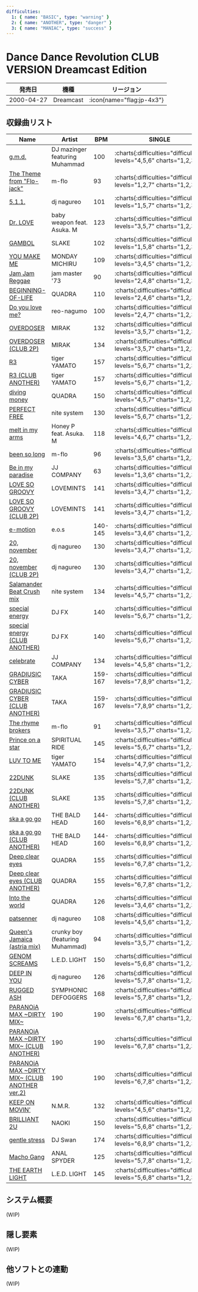 ```yaml
---
difficulties:
  1: { name: "BASIC", type: "warning" }
  2: { name: "ANOTHER", type: "danger" }
  3: { name: "MANIAC", type: "success" }
---
```


# Dance Dance Revolution CLUB VERSION Dreamcast Edition

|発売日|機種|リージョン|
|------|----|---------|
|2000-04-27|Dreamcast| :icon{name="flag:jp-4x3"}|

## 収録曲リスト

|Name|Artist|BPM|SINGLE|DOUBLE|
|----|------|---|------|------|
|[g.m.d.](/playstation-jp/club-vol1/g-m-d)|DJ mazinger featuring Muhammad|100| :charts{:difficulties="difficulties" levels="4,5,6" charts="1,2,3"}| :charts{:difficulties="difficulties" levels="5,7" charts="1,2"}|
|[The Theme from "Flo-jack"](/playstation-jp/club-vol1/the-theme-from-flo-jack)|m-flo|93| :charts{:difficulties="difficulties" levels="1,2,7" charts="1,2,3"}| :charts{:difficulties="difficulties" levels="2,7" charts="1,2"}|
|[5.1.1.](/playstation-jp/club-vol1/5-1-1)|dj nagureo|101| :charts{:difficulties="difficulties" levels="1,5,7" charts="1,2,3"}| :charts{:difficulties="difficulties" levels="2,5" charts="1,2"}|
|[Dr. LOVE](/playstation-jp/club-vol1/dr-love)|baby weapon feat. Asuka. M|123| :charts{:difficulties="difficulties" levels="3,5,7" charts="1,2,3"}| :charts{:difficulties="difficulties" levels="3,5" charts="1,2"}|
|[GAMBOL](/playstation-jp/club-vol1/gambol)|SLAKE|102| :charts{:difficulties="difficulties" levels="1,5,8" charts="1,2,3"}| :charts{:difficulties="difficulties" levels="4,7" charts="1,2"}|
|[YOU MAKE ME](/playstation-jp/club-vol2/you-make-me)|MONDAY MICHIRU|109| :charts{:difficulties="difficulties" levels="3,4,5" charts="1,2,3"}| :charts{:difficulties="difficulties" levels="4,5" charts="1,2"}|
|[Jam Jam Reggae](/playstation-jp/club-vol1/jam-jam-reggae)|jam master '73|90| :charts{:difficulties="difficulties" levels="2,4,8" charts="1,2,3"}| :charts{:difficulties="difficulties" levels="3,7" charts="1,2"}|
|[BEGINNING-OF-LIFE](/playstation-jp/club-vol1/beginning-of-life)|QUADRA|110| :charts{:difficulties="difficulties" levels="2,4,6" charts="1,2,3"}| :charts{:difficulties="difficulties" levels="3,6" charts="1,2"}|
|[Do you love me?](/playstation-jp/club-vol1/do-you-love-me)|reo-nagumo|100| :charts{:difficulties="difficulties" levels="2,4,7" charts="1,2,3"}| :charts{:difficulties="difficulties" levels="2,6" charts="1,2"}|
|[OVERDOSER](/playstation-jp/club-vol1/overdoser)|MIRAK|132| :charts{:difficulties="difficulties" levels="3,5,7" charts="1,2,3"}| :charts{:difficulties="difficulties" levels="4,7" charts="1,2"}|
|[OVERDOSER (CLUB 2P)](/playstation-jp/club-vol2/overdoser-2p)|MIRAK|134| :charts{:difficulties="difficulties" levels="3,5,7" charts="1,2,3"}| :charts{:difficulties="difficulties" levels="4,7" charts="1,2"}|
|[R3](/playstation-jp/club-vol1/r3)|tiger YAMATO|157| :charts{:difficulties="difficulties" levels="5,6,7" charts="1,2,3"}| :charts{:difficulties="difficulties" levels="6,8" charts="1,2"}|
|[R3 (CLUB ANOTHER)](/playstation-jp/club-vol2/r3-another)|tiger YAMATO|157| :charts{:difficulties="difficulties" levels="5,6,7" charts="1,2,3"}| :charts{:difficulties="difficulties" levels="6,8" charts="1,2"}|
|[diving money](/playstation-jp/club-vol1/diving-money)|QUADRA|150| :charts{:difficulties="difficulties" levels="4,5,7" charts="1,2,3"}| :charts{:difficulties="difficulties" levels="5,8" charts="1,2"}|
|[PERFECT FREE](/playstation-jp/club-vol1/perfect-free)|nite system|130| :charts{:difficulties="difficulties" levels="5,6,7" charts="1,2,3"}| :charts{:difficulties="difficulties" levels="6,7" charts="1,2"}|
|[melt in my arms](/playstation-jp/club-vol1/melt-in-my-arms)|Honey P feat. Asuka. M|118| :charts{:difficulties="difficulties" levels="4,6,7" charts="1,2,3"}| :charts{:difficulties="difficulties" levels="4,5" charts="1,2"}|
|[been so long](/playstation-jp/club-vol2/been-so-long)|m-flo|96| :charts{:difficulties="difficulties" levels="3,5,6" charts="1,2,3"}| :charts{:difficulties="difficulties" levels="3,6" charts="1,2"}|
|[Be in my paradise](/playstation-jp/club-vol1/be-in-my-paradise)|JJ COMPANY|63| :charts{:difficulties="difficulties" levels="1,3,6" charts="1,2,3"}| :charts{:difficulties="difficulties" levels="3,7" charts="1,2"}|
|[LOVE SO GROOVY](/playstation-jp/club-vol1/love-so-groovy)|LOVEMINTS|141| :charts{:difficulties="difficulties" levels="3,4,7" charts="1,2,3"}| :charts{:difficulties="difficulties" levels="4,7" charts="1,2"}|
|[LOVE SO GROOVY (CLUB 2P)](/playstation-jp/club-vol2/love-so-groovy-2p)|LOVEMINTS|141| :charts{:difficulties="difficulties" levels="3,4,7" charts="1,2,3"}| :charts{:difficulties="difficulties" levels="4,7" charts="1,2"}|
|[e-motion](/playstation-jp/club-vol1/e-motion)|e.o.s|140-145| :charts{:difficulties="difficulties" levels="3,4,6" charts="1,2,3"}| :charts{:difficulties="difficulties" levels="5,6" charts="1,2"}|
|[20, november](/playstation-jp/club-vol1/20-november)|dj nagureo|130| :charts{:difficulties="difficulties" levels="3,4,7" charts="1,2,3"}| :charts{:difficulties="difficulties" levels="4,7" charts="1,2"}|
|[20, november (CLUB 2P)](/playstation-jp/club-vol2/20-november-2p)|dj nagureo|130| :charts{:difficulties="difficulties" levels="3,4,7" charts="1,2,3"}| :charts{:difficulties="difficulties" levels="4,7" charts="1,2"}|
|[Salamander Beat Crush mix](/playstation-jp/club-vol1/salamander-beat-crush-mix)|nite system|134| :charts{:difficulties="difficulties" levels="4,5,7" charts="1,2,3"}| :charts{:difficulties="difficulties" levels="4,6" charts="1,2"}|
|[special energy](/playstation-jp/club-vol1/special-energy)|DJ FX|140| :charts{:difficulties="difficulties" levels="5,6,7" charts="1,2,3"}| :charts{:difficulties="difficulties" levels="6,7" charts="1,2"}|
|[special energy (CLUB ANOTHER)](/playstation-jp/club-vol2/special-energy-another)|DJ FX|140| :charts{:difficulties="difficulties" levels="5,6,7" charts="1,2,3"}| :charts{:difficulties="difficulties" levels="6,7" charts="1,2"}|
|[celebrate](/playstation-jp/club-vol1/celebrate)|JJ COMPANY|134| :charts{:difficulties="difficulties" levels="4,5,8" charts="1,2,3"}| :charts{:difficulties="difficulties" levels="3,8" charts="1,2"}|
|[GRADIUSIC CYBER](/playstation-jp/club-vol1/gradiusic-cyber)|TAKA|159-167| :charts{:difficulties="difficulties" levels="7,8,9" charts="1,2,3"}| :charts{:difficulties="difficulties" levels="7,9" charts="1,2"}|
|[GRADIUSIC CYBER (CLUB ANOTHER)](/playstation-jp/club-vol2/gradiusic-cyber-another)|TAKA|159-167| :charts{:difficulties="difficulties" levels="7,8,9" charts="1,2,3"}| :charts{:difficulties="difficulties" levels="7,9" charts="1,2"}|
|[The rhyme brokers](/playstation-jp/club-vol2/the-rhyme-brokers)|m-flo|91| :charts{:difficulties="difficulties" levels="3,5,7" charts="1,2,3"}| :charts{:difficulties="difficulties" levels="5,7" charts="1,2"}|
|[Prince on a star](/playstation-jp/club-vol1/prince-on-a-star)|SPIRITUAL RIDE|145| :charts{:difficulties="difficulties" levels="5,6,7" charts="1,2,3"}| :charts{:difficulties="difficulties" levels="6,7" charts="1,2"}|
|[LUV TO ME](/playstation-jp/club-vol1/luv-to-me)|tiger YAMATO|154| :charts{:difficulties="difficulties" levels="4,7,9" charts="1,2,3"}| :charts{:difficulties="difficulties" levels="4,8" charts="1,2"}|
|[22DUNK](/playstation-jp/club-vol1/22dunk)|SLAKE|135| :charts{:difficulties="difficulties" levels="5,7,8" charts="1,2,3"}| :charts{:difficulties="difficulties" levels="5,8" charts="1,2"}|
|[22DUNK (CLUB ANOTHER)](/playstation-jp/club-vol2/22dunk-another)|SLAKE|135| :charts{:difficulties="difficulties" levels="5,7,8" charts="1,2,3"}| :charts{:difficulties="difficulties" levels="5,8" charts="1,2"}|
|[ska a go go](/playstation-jp/club-vol1/ska-a-go-go)|THE BALD HEAD|144-160| :charts{:difficulties="difficulties" levels="6,8,9" charts="1,2,3"}| :charts{:difficulties="difficulties" levels="6,8" charts="1,2"}|
|[ska a go go (CLUB ANOTHER)](/playstation-jp/club-vol2/ska-a-go-go-another)|THE BALD HEAD|144-160| :charts{:difficulties="difficulties" levels="6,8,9" charts="1,2,3"}| :charts{:difficulties="difficulties" levels="6,8" charts="1,2"}|
|[Deep clear eyes](/playstation-jp/club-vol1/deep-clear-eyes)|QUADRA|155| :charts{:difficulties="difficulties" levels="6,7,8" charts="1,2,3"}| :charts{:difficulties="difficulties" levels="6,7" charts="1,2"}|
|[Deep clear eyes (CLUB ANOTHER)](/playstation-jp/club-vol2/deep-clear-eyes-another)|QUADRA|155| :charts{:difficulties="difficulties" levels="6,7,8" charts="1,2,3"}| :charts{:difficulties="difficulties" levels="6,7" charts="1,2"}|
|[Into the world](/playstation-jp/club-vol2/into-the-world)|QUADRA|126| :charts{:difficulties="difficulties" levels="3,4,6" charts="1,2,3"}| :charts{:difficulties="difficulties" levels="4,6" charts="1,2"}|
|[patsenner](/playstation-jp/club-vol2/patsenner)|dj nagureo|108| :charts{:difficulties="difficulties" levels="4,5,6" charts="1,2,3"}| :charts{:difficulties="difficulties" levels="5,7" charts="1,2"}|
|[Queen's Jamaica (astria mix)](/playstation-jp/club-vol2/queens-jamaica)|crunky boy (featuring Muhammad)|94| :charts{:difficulties="difficulties" levels="3,5,7" charts="1,2,3"}| :charts{:difficulties="difficulties" levels="4,7" charts="1,2"}|
|[GENOM SCREAMS](/playstation-jp/club-vol2/genom-screams)|L.E.D. LIGHT|150| :charts{:difficulties="difficulties" levels="5,6,8" charts="1,2,3"}| :charts{:difficulties="difficulties" levels="6,8" charts="1,2"}|
|[DEEP IN YOU](/playstation-jp/club-vol2/deep-in-you)|dj nagureo|126| :charts{:difficulties="difficulties" levels="5,7,8" charts="1,2,3"}| :charts{:difficulties="difficulties" levels="5,8" charts="1,2"}|
|[RUGGED ASH](/playstation-jp/club-vol2/rugged-ash)|SYMPHONIC DEFOGGERS|168| :charts{:difficulties="difficulties" levels="5,7,8" charts="1,2,3"}| :charts{:difficulties="difficulties" levels="5,7" charts="1,2"}|
|[PARANOiA MAX \~DIRTY MIX\~](/playstation-jp/1st/paranoia-max)|190|190| :charts{:difficulties="difficulties" levels="6,7,8" charts="1,2,3"}| :charts{:difficulties="difficulties" levels="7,9" charts="1,2"}|
|[PARANOiA MAX \~DIRTY MIX\~ (CLUB ANOTHER)](/playstation-jp/1st/paranoia-max)|190|190| :charts{:difficulties="difficulties" levels="6,7,8" charts="1,2,3"}| :charts{:difficulties="difficulties" levels="7,9" charts="1,2"}|
|[PARANOiA MAX \~DIRTY MIX\~ (CLUB ANOTHER ver.2)](/playstation-jp/1st/paranoia-max)|190|190| :charts{:difficulties="difficulties" levels="6,7,8" charts="1,2,3"}| :charts{:difficulties="difficulties" levels="7,9" charts="1,2"}|
|[KEEP ON MOVIN'](/playstation-jp/2nd/keep-on-movin)|N.M.R.|132| :charts{:difficulties="difficulties" levels="4,5,6" charts="1,2,3"}| :charts{:difficulties="difficulties" levels="4,6" charts="1,2"}|
|[BRILLIANT 2U](/playstation-jp/2nd/brilliant-2u)|NAOKI|150| :charts{:difficulties="difficulties" levels="5,6,8" charts="1,2,3"}| :charts{:difficulties="difficulties" levels="5,7" charts="1,2"}|
|[gentle stress](/playstation-jp/club-vol2/gentle-stress)|DJ Swan|174| :charts{:difficulties="difficulties" levels="6,8,9" charts="1,2,3"}| :charts{:difficulties="difficulties" levels="6,8" charts="1,2"}|
|[Macho Gang](/playstation-jp/club-vol2/macho-gang)|ANAL SPYDER|125| :charts{:difficulties="difficulties" levels="5,7,8" charts="1,2,3"}| :charts{:difficulties="difficulties" levels="7,8" charts="1,2"}|
|[THE EARTH LIGHT](/playstation-jp/club-vol2/the-earth-light)|L.E.D. LIGHT|145| :charts{:difficulties="difficulties" levels="5,6,8" charts="1,2,3"}| :charts{:difficulties="difficulties" levels="6,8" charts="1,2"}|

## システム概要

(WIP)

## 隠し要素

(WIP)

## 他ソフトとの連動

(WIP)
